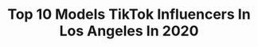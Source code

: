 ---
title: Top 10 Models TikTok Influencers In Los Angeles In 2020
description: >-
  Find top models TikTok influencers in Los Angeles in 2020. Most popular hashtags: #losangeles #jamsession #keepingbusy #may4th.
platform: TikTok
profiles:
  - username: "krissysaleh"
    fullname: >-
      krissysaleh
    location: "United States"
    followers: 31049
    engagement: 1744
    commentsToLikes: 0.016341
    id: cka0jav7ih7n70i788x7618j1
    verified: false
    hashtags: "#arianagrande, #leavingmybody, #oliviarodrigo, #albumlookalike"
  - username: "lkbphotography_"
    fullname: >-
      LISA+POPE
    location: "United States"
    followers: 95710
    engagement: 591
    commentsToLikes: 0.005752
    id: ck8nd35g5h68i0j78zbx4a98i
    verified: false
    hashtags: "#lesbiancouple, #g6filter, #slowdance, #twercking"
  - username: "itssylly"
    fullname: >-
      SYLLY
    location: "United States"
    followers: 708088
    engagement: 1821
    commentsToLikes: 0.008775
    id: ck8ncw49qgawz0j78rj3b65as
    verified: false
    hashtags: "#jumpman, #got2bhome, #jamsession, #littlethings"
  - username: "nareisraelyan"
    fullname: >-
      nareisraelyan
    location: "United States"
    followers: 4762
    engagement: 387
    commentsToLikes: 0.062747
    id: ck8vuskj9jw7u0j78eqjc669d
    verified: false
    hashtags: "#hairflip, #legs, #sneakpeak, #neckpain"
  - username: "glazedadrian"
    fullname: >-
      Adrian Quiroz
    location: "United States"
    followers: 7493
    engagement: 1761
    commentsToLikes: 0.018009
    id: ck9n957i594ls0j78nugvk6rl
    verified: false
    hashtags: "#ravegay, #brokebit, #newchallenge, #everydayscience"
  - username: "hannahroeloffs"
    fullname: >-
      Hannah Roeloffs
    location: "United States"
    followers: 36100
    engagement: 1319
    commentsToLikes: 0.023517
    id: cka0zbmxceu2z0i78rgdypkz9
    verified: false
    hashtags: "#whippedcoffee, #mycrib, #flips, #experiment"
  - username: "lunathenoodle"
    fullname: >-
      Luna 🥨
    location: "United States"
    followers: 33327
    engagement: 407
    commentsToLikes: 0.050875
    id: ck9jw7bjgv8tm0j78dy6grupv
    verified: false
    hashtags: "#onecommunity, #goingpro, #train, #baldgirl"
  - username: "mariahdarling2020"
    fullname: >-
      Mariah Darling
    location: "United States"
    followers: 3728
    engagement: 306
    commentsToLikes: 0.024034
    id: ckacgnflvvutw0i78xchx913g
    verified: false
    hashtags: "#bangs, #curlyhair, #frostedfeelings, #justaddglitter"
  - username: "beautybydrkay"
    fullname: >-
      Dr. Kay
    location: "United States"
    followers: 42739
    engagement: 214
    commentsToLikes: 0.015344
    id: ck9slcckid9qq0j788pwn6rj3
    verified: false
    hashtags: "#fatmelt, #acne, #lipinjection, #maskchallenge"
  - username: "swiftcc_albert_one_gee"
    fullname: >-
      Swift Car club
    location: "United States"
    followers: 3636
    engagement: 546
    commentsToLikes: 0.009318
    id: cka7nxdnhz0ty0i784fz3p54y
    verified: false
    hashtags: "#camam, #promplaylist, #superduty, #single"
---
